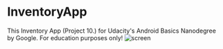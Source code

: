 # InventoryApp
This Inventory App (Project 10.) for Udacity's Android Basics Nanodegree by Google. For education purposes only!
![screen](../master/IMG/1line.jpg)

